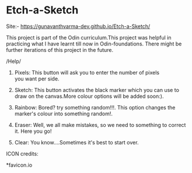 # Etch-a-Sketch

Site:- https://gunavanthvarma-dev.github.io/Etch-a-Sketch/

This project is part of the Odin curriculum.This project was helpful in practicing what I have learnt till now in Odin-foundations. There might be further iterations of this project in the future.

/Help/

1. Pixels: This button will ask you to enter the number of pixels  
           you want per side.

2. Sketch: This button activates the black marker which you can use
           to draw on the canvas.More colour options will be added soon:).

3. Rainbow: Bored? try something random!!!. This option changes 
            the marker's colour into something random!.

4. Eraser:  Well, we all make mistakes, so we need to something 
            to correct it. Here you go!

5. Clear:   You know....Sometimes it's best to start over.

ICON credits:

*favicon.io
